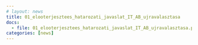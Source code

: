 ```yaml
---
# layout: news
title: 01_elooterjesztees_hatarozati_javaslat_IT_AB_ujravalasztasa
docs:
  - file: 01_elooterjesztees_hatarozati_javaslat_IT_AB_ujravalasztasa.pdf
categories: [news]
---
```

